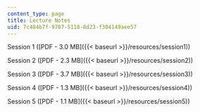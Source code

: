 ```yaml
---
content_type: page
title: Lecture Notes
uid: 7c484b7f-9707-5118-8d23-f304149aee57
---
```


Session 1 ([PDF - 3.0 MB]({{< baseurl >}}/resources/session1))

Session 2 ([PDF - 2.3 MB]({{< baseurl >}}/resources/session2))

Session 3 ([PDF - 3.7 MB]({{< baseurl >}}/resources/session3))

Session 4 ([PDF - 1.3 MB]({{< baseurl >}}/resources/session4))

Session 5 ([PDF - 1.1 MB]({{< baseurl >}}/resources/session5))